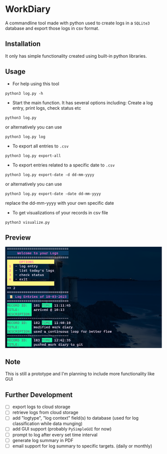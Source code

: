 # WorkDiary

A commandline tool made with python used to create logs in a `SQLite3` database and export those logs in csv format.

## Installation

It only has simple functionality created using built-in python libraries.

## Usage

- For help using this tool
```
python3 log.py -h
```
- Start the main function. It has several options including: Create a log entry, print logs, check status etc
```
python3 log.py
```
or alternatively you can use
```
python3 log.py log
```
- To export all entries to `.csv`
```
python3 log.py export-all
```
- To export entries related to a specific date to `.csv`
```
python3 log.py export-date -d dd-mm-yyyy
```
or alternatively you can use
```
python3 log.py export-date -date dd-mm-yyyy
```
replace the dd-mm-yyyy with your own specific date

- To get visualizations of your records in csv file
```
python3 visualize.py
```
## Preview
![Alt text](docs/images/preview/Screenshot_1.png)
## Note

This is still a prototype and I'm planning to include more functionality like GUI

## Further Development
- [ ] export logs to cloud storage
- [ ] retrieve logs from cloud storage
- [ ] add "logtype", "log context" field(s) to database (used for log classification while data munging)
- [ ] add GUI support (probably `PySimpleGUI` for now)
- [ ] prompt to log after every set time interval
- [ ] generate log summary in PDF
- [ ] email support for log summary to specific targets. (daily or monthly) 
